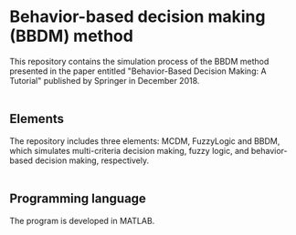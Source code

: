 # Behavior-based decision making (BBDM) method
This repository contains the simulation process of the BBDM method presented in the paper entitled "Behavior-Based Decision Making: A Tutorial" published by Springer in December 2018.
<br/>
<br/>
## Elements
The repository includes three elements: MCDM, FuzzyLogic and BBDM, which simulates multi-criteria decision making, fuzzy logic, and behavior-based decision making, respectively.
<br/>
<br/>
## Programming language
The program is developed in MATLAB.
